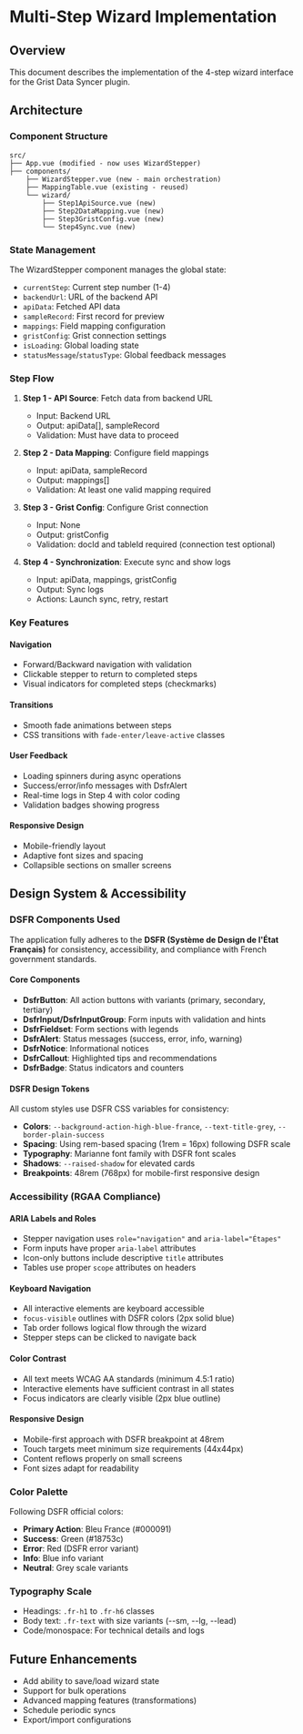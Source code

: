 # Multi-Step Wizard Implementation

## Overview
This document describes the implementation of the 4-step wizard interface for the Grist Data Syncer plugin.

## Architecture

### Component Structure
```
src/
├── App.vue (modified - now uses WizardStepper)
├── components/
    ├── WizardStepper.vue (new - main orchestration)
    ├── MappingTable.vue (existing - reused)
    └── wizard/
        ├── Step1ApiSource.vue (new)
        ├── Step2DataMapping.vue (new)
        ├── Step3GristConfig.vue (new)
        └── Step4Sync.vue (new)
```

### State Management
The WizardStepper component manages the global state:
- `currentStep`: Current step number (1-4)
- `backendUrl`: URL of the backend API
- `apiData`: Fetched API data
- `sampleRecord`: First record for preview
- `mappings`: Field mapping configuration
- `gristConfig`: Grist connection settings
- `isLoading`: Global loading state
- `statusMessage`/`statusType`: Global feedback messages

### Step Flow
1. **Step 1 - API Source**: Fetch data from backend URL
   - Input: Backend URL
   - Output: apiData[], sampleRecord
   - Validation: Must have data to proceed

2. **Step 2 - Data Mapping**: Configure field mappings
   - Input: apiData, sampleRecord
   - Output: mappings[]
   - Validation: At least one valid mapping required

3. **Step 3 - Grist Config**: Configure Grist connection
   - Input: None
   - Output: gristConfig
   - Validation: docId and tableId required (connection test optional)

4. **Step 4 - Synchronization**: Execute sync and show logs
   - Input: apiData, mappings, gristConfig
   - Output: Sync logs
   - Actions: Launch sync, retry, restart

### Key Features

#### Navigation
- Forward/Backward navigation with validation
- Clickable stepper to return to completed steps
- Visual indicators for completed steps (checkmarks)

#### Transitions
- Smooth fade animations between steps
- CSS transitions with `fade-enter/leave-active` classes

#### User Feedback
- Loading spinners during async operations
- Success/error/info messages with DsfrAlert
- Real-time logs in Step 4 with color coding
- Validation badges showing progress

#### Responsive Design
- Mobile-friendly layout
- Adaptive font sizes and spacing
- Collapsible sections on smaller screens

## Design System & Accessibility

### DSFR Components Used
The application fully adheres to the **DSFR (Système de Design de l'État Français)** for consistency, accessibility, and compliance with French government standards.

#### Core Components
- **DsfrButton**: All action buttons with variants (primary, secondary, tertiary)
- **DsfrInput/DsfrInputGroup**: Form inputs with validation and hints
- **DsfrFieldset**: Form sections with legends
- **DsfrAlert**: Status messages (success, error, info, warning)
- **DsfrNotice**: Informational notices
- **DsfrCallout**: Highlighted tips and recommendations
- **DsfrBadge**: Status indicators and counters

#### DSFR Design Tokens
All custom styles use DSFR CSS variables for consistency:
- **Colors**: `--background-action-high-blue-france`, `--text-title-grey`, `--border-plain-success`
- **Spacing**: Using rem-based spacing (1rem = 16px) following DSFR scale
- **Typography**: Marianne font family with DSFR font scales
- **Shadows**: `--raised-shadow` for elevated cards
- **Breakpoints**: 48rem (768px) for mobile-first responsive design

### Accessibility (RGAA Compliance)

#### ARIA Labels and Roles
- Stepper navigation uses `role="navigation"` and `aria-label="Étapes"`
- Form inputs have proper `aria-label` attributes
- Icon-only buttons include descriptive `title` attributes
- Tables use proper `scope` attributes on headers

#### Keyboard Navigation
- All interactive elements are keyboard accessible
- `focus-visible` outlines with DSFR colors (2px solid blue)
- Tab order follows logical flow through the wizard
- Stepper steps can be clicked to navigate back

#### Color Contrast
- All text meets WCAG AA standards (minimum 4.5:1 ratio)
- Interactive elements have sufficient contrast in all states
- Focus indicators are clearly visible (2px blue outline)

#### Responsive Design
- Mobile-first approach with DSFR breakpoint at 48rem
- Touch targets meet minimum size requirements (44x44px)
- Content reflows properly on small screens
- Font sizes adapt for readability

### Color Palette
Following DSFR official colors:
- **Primary Action**: Bleu France (#000091)
- **Success**: Green (#18753c)
- **Error**: Red (DSFR error variant)
- **Info**: Blue info variant
- **Neutral**: Grey scale variants

### Typography Scale
- Headings: `.fr-h1` to `.fr-h6` classes
- Body text: `.fr-text` with size variants (--sm, --lg, --lead)
- Code/monospace: For technical details and logs

## Future Enhancements
- Add ability to save/load wizard state
- Support for bulk operations
- Advanced mapping features (transformations)
- Schedule periodic syncs
- Export/import configurations
